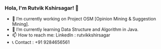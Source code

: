 ### Hola, I'm Rutvik Kshirsagar! 👋

- 🔭 I’m currently working on Project OSM [Opinion Mining & Suggestion Mining].
- 🌱 I’m currently learning Data Structure and Algorithm in Java.
- 📫 How to reach me: LinkedIn : rutvikkshirsagar
- 📞 Contact : +91 9284656561

